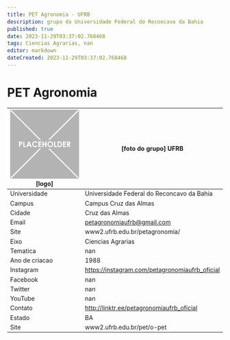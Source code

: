 ```yaml
---
title: PET Agronomia - UFRB
description: grupo da Universidade Federal do Reconcavo da Bahia
published: true
date: 2023-11-29T03:37:02.768468
tags: Ciencias Agrarias, nan
editor: markdown
dateCreated: 2023-11-29T03:37:02.768468
---
```


# PET Agronomia


| ![placeholder.png](/placeholder.png) [logo] | [foto do grupo] UFRB         |
| ------------------------------------------- | ------------------------------------------------- |
| Universidade                                | Universidade Federal do Reconcavo da Bahia      |
| Campus                                      | Campus Cruz das Almas            |
| Cidade                                      | Cruz das Almas             |
| Email                                       | petagronomiaufrb@gmail.com             |
| Site                                        | www2.ufrb.edu.br/petagronomia/              |
| Eixo                                        | Ciencias Agrarias              |
| Tematica                                    | nan          |
| Ano de criacao                              | 1988        |
| Instagram                                   | https://instagram.com/petagronomiaufrb_oficial         |
| Facebook                                    | nan          |
| Twitter                                     | nan           |
| YouTube                                     | nan           |
| Contato                                     | http://linktr.ee/petagronomiaufrb_oficial         |
| Estado                                      |  BA            |
| Site                                        | www2.ufrb.edu.br/pet/o-pet |
